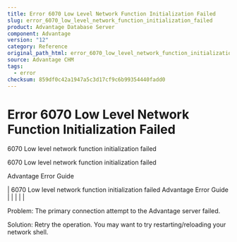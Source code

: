 ```yaml
---
title: Error 6070 Low Level Network Function Initialization Failed
slug: error_6070_low_level_network_function_initialization_failed
product: Advantage Database Server
component: Advantage
version: "12"
category: Reference
original_path_html: error_6070_low_level_network_function_initialization_failed.htm
source: Advantage CHM
tags:
  - error
checksum: 859df0c42a1947a5c3d17cf9c6b99354440fadd0
---
```


# Error 6070 Low Level Network Function Initialization Failed

6070 Low level network function initialization failed

6070 Low level network function initialization failed

Advantage Error Guide

| 6070 Low level network function initialization failed  Advantage Error Guide |  |  |  |  |

Problem: The primary connection attempt to the Advantage server failed.

Solution: Retry the operation. You may want to try restarting/reloading your network shell.
